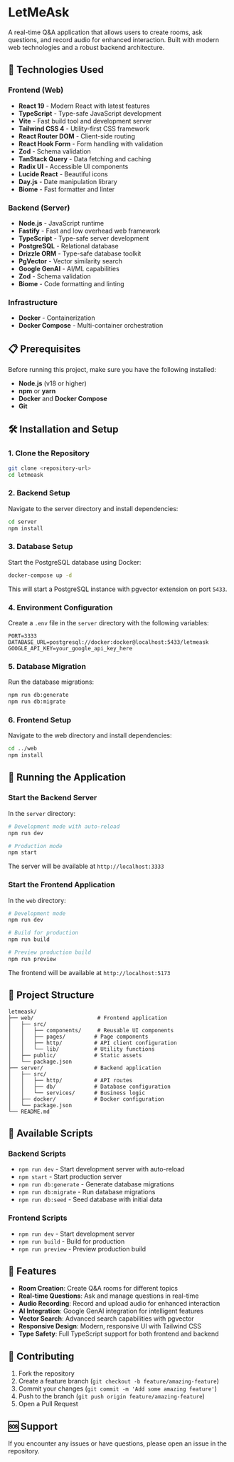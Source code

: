 # LetMeAsk

A real-time Q&A application that allows users to create rooms, ask questions, and record audio for enhanced interaction. Built with modern web technologies and a robust backend architecture.

## 🚀 Technologies Used

### Frontend (Web)

- **React 19** - Modern React with latest features
- **TypeScript** - Type-safe JavaScript development
- **Vite** - Fast build tool and development server
- **Tailwind CSS 4** - Utility-first CSS framework
- **React Router DOM** - Client-side routing
- **React Hook Form** - Form handling with validation
- **Zod** - Schema validation
- **TanStack Query** - Data fetching and caching
- **Radix UI** - Accessible UI components
- **Lucide React** - Beautiful icons
- **Day.js** - Date manipulation library
- **Biome** - Fast formatter and linter

### Backend (Server)

- **Node.js** - JavaScript runtime
- **Fastify** - Fast and low overhead web framework
- **TypeScript** - Type-safe server development
- **PostgreSQL** - Relational database
- **Drizzle ORM** - Type-safe database toolkit
- **PgVector** - Vector similarity search
- **Google GenAI** - AI/ML capabilities
- **Zod** - Schema validation
- **Biome** - Code formatting and linting

### Infrastructure

- **Docker** - Containerization
- **Docker Compose** - Multi-container orchestration

## 📋 Prerequisites

Before running this project, make sure you have the following installed:

- **Node.js** (v18 or higher)
- **npm** or **yarn**
- **Docker** and **Docker Compose**
- **Git**

## 🛠️ Installation and Setup

### 1. Clone the Repository

```bash
git clone <repository-url>
cd letmeask
```

### 2. Backend Setup

Navigate to the server directory and install dependencies:

```bash
cd server
npm install
```

### 3. Database Setup

Start the PostgreSQL database using Docker:

```bash
docker-compose up -d
```

This will start a PostgreSQL instance with pgvector extension on port `5433`.

### 4. Environment Configuration

Create a `.env` file in the `server` directory with the following variables:

```env
PORT=3333
DATABASE_URL=postgresql://docker:docker@localhost:5433/letmeask
GOOGLE_API_KEY=your_google_api_key_here
```

### 5. Database Migration

Run the database migrations:

```bash
npm run db:generate
npm run db:migrate
```

### 6. Frontend Setup

Navigate to the web directory and install dependencies:

```bash
cd ../web
npm install
```

## 🚀 Running the Application

### Start the Backend Server

In the `server` directory:

```bash
# Development mode with auto-reload
npm run dev

# Production mode
npm start
```

The server will be available at `http://localhost:3333`

### Start the Frontend Application

In the `web` directory:

```bash
# Development mode
npm run dev

# Build for production
npm run build

# Preview production build
npm run preview
```

The frontend will be available at `http://localhost:5173`

## 📁 Project Structure

```
letmeask/
├── web/                    # Frontend application
│   ├── src/
│   │   ├── components/     # Reusable UI components
│   │   ├── pages/         # Page components
│   │   ├── http/          # API client configuration
│   │   └── lib/           # Utility functions
│   ├── public/            # Static assets
│   └── package.json
├── server/                # Backend application
│   ├── src/
│   │   ├── http/          # API routes
│   │   ├── db/            # Database configuration
│   │   └── services/      # Business logic
│   ├── docker/            # Docker configuration
│   └── package.json
└── README.md
```

## 🔧 Available Scripts

### Backend Scripts

- `npm run dev` - Start development server with auto-reload
- `npm start` - Start production server
- `npm run db:generate` - Generate database migrations
- `npm run db:migrate` - Run database migrations
- `npm run db:seed` - Seed database with initial data

### Frontend Scripts

- `npm run dev` - Start development server
- `npm run build` - Build for production
- `npm run preview` - Preview production build

## 🌟 Features

- **Room Creation**: Create Q&A rooms for different topics
- **Real-time Questions**: Ask and manage questions in real-time
- **Audio Recording**: Record and upload audio for enhanced interaction
- **AI Integration**: Google GenAI integration for intelligent features
- **Vector Search**: Advanced search capabilities with pgvector
- **Responsive Design**: Modern, responsive UI with Tailwind CSS
- **Type Safety**: Full TypeScript support for both frontend and backend

## 🤝 Contributing

1. Fork the repository
2. Create a feature branch (`git checkout -b feature/amazing-feature`)
3. Commit your changes (`git commit -m 'Add some amazing feature'`)
4. Push to the branch (`git push origin feature/amazing-feature`)
5. Open a Pull Request

## 🆘 Support

If you encounter any issues or have questions, please open an issue in the repository.

